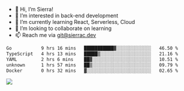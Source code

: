 - 👋 Hi, I’m Sierra!
- 👀 I’m interested in back-end development
- 🌱 I’m currently learning React, Serverless, Cloud
- 💞️ I’m looking to collaborate on learning
- 📫 Reach me via git@sierrac.dev

<!--START_SECTION:waka-->

```txt
Go           9 hrs 16 mins   ███████████▓░░░░░░░░░░░░░   46.50 %
TypeScript   4 hrs 13 mins   █████▒░░░░░░░░░░░░░░░░░░░   21.16 %
YAML         2 hrs 6 mins    ██▓░░░░░░░░░░░░░░░░░░░░░░   10.51 %
unknown      1 hrs 57 mins   ██▒░░░░░░░░░░░░░░░░░░░░░░   09.79 %
Docker       0 hrs 32 mins   ▓░░░░░░░░░░░░░░░░░░░░░░░░   02.65 %
```

<!--END_SECTION:waka-->


![](https://hit.yhype.me/github/profile?user_id=7351311)
